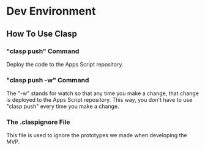 # Dev Environment
## How To Use Clasp
### "clasp push" Command
Deploy the code to the Apps Script repository.

### "clasp push -w" Command
The "-w" stands for watch so that any time you make a change, that change is 
deployed to the Apps Script repository. This way, you don't have to use "clasp
push" every time you make a change. 

### The .claspignore File
This file is used to ignore the prototypes we made when developing the MVP.

